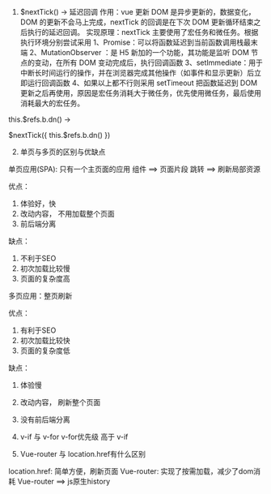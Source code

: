 1. $nextTick() -> 延迟回调
作用：vue 更新 DOM 是异步更新的，数据变化，DOM 的更新不会马上完成，nextTick 的回调是在下次 DOM 更新循环结束之后执行的延迟回调。
实现原理：nextTick 主要使用了宏任务和微任务。根据执行环境分别尝试采用
1、Promise：可以将函数延迟到当前函数调用栈最末端
2、MutationObserver ：是 H5 新加的一个功能，其功能是监听 DOM 节点的变动，在所有 DOM 变动完成后，执行回调函数
3、setImmediate：用于中断长时间运行的操作，并在浏览器完成其他操作（如事件和显示更新）后立即运行回调函数
4、如果以上都不行则采用 setTimeout 把函数延迟到 DOM 更新之后再使用，原因是宏任务消耗大于微任务，优先使用微任务，最后使用消耗最大的宏任务。

this.$refs.b.dn() -> 

$nextTick({
  this.$refs.b.dn()
})

2. 单页与多页的区别与优缺点

单页应用(SPA): 只有一个主页面的应用
组件 ==> 页面片段
跳转 ==> 刷新局部资源

优点：
1. 体验好，快
2. 改动内容， 不用加载整个页面
3. 前后端分离

缺点：
1. 不利于SEO
2. 初次加载比较慢
3. 页面的复杂度高

多页应用：整页刷新

优点：
1. 有利于SEO
2. 初次加载比较快
3. 页面的复杂度低

缺点：
1. 体验慢
2. 改动内容， 刷新整个页面
3. 没有前后端分离


3. v-if 与 v-for
v-for优先级 高于 v-if

4. Vue-router 与 location.href有什么区别

location.href: 简单方便，刷新页面
Vue-router: 实现了按需加载，减少了dom消耗
Vue-router ==> js原生history